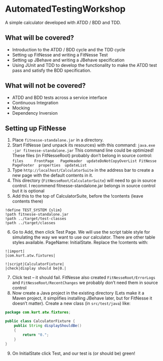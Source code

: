 AutomatedTestingWorkshop
========================

A simple calculator developed with ATDD / BDD and TDD.

## What will be covered? ##

- Introduction to the ATDD / BDD cycle and the TDD cycle
- Setting up FitNesse and writing a FitNesse Test
- Setting up JBehave and writing a JBehave specification
- Using JUnit and TDD to develop the functionality to make the ATDD test pass and satisfy the BDD specification.

## What will not be covered? ##

- ATDD and BDD tests across a service interface
- Continuous Integration
- Mocking
- Dependency Inversion

## Setting up FitNesse ##

1. Place  `fitnesse-standalone.jar` in a directory.
2. Start FitNesse (and unpack its resources) with this command: `java.exe -jar fitnesse-standalone.jar` This command line could be optimized! These files (in FitNesseRoot) probably don’t belong in source control: `files     FrontPage   PageHeader  updateDoNotCopyOverList FitNesse  PageFooter  properties  updateList`
3. Type `http://localhost/CalculatorSuite` in the address bar to create a new page with the default contents in it.
4. This directory (`FitNesseRoot/CalculatorSuite`) will need to go in source control. I recommend fitnesse-standalone.jar belongs in source control but it is optional
5. Add this to the top of CalculatorSuite, before the !contents (leave contents there)
```
!define TEST_SYSTEM {slim}
!path fitnesse-standalone.jar
!path ../target/test-classes
!path ../target/classes
```

6. Go to Add, then click Test Page. We will use the script table style for simulating the way we want to use our calculator. There are other table styles available. PageName: InitialState. Replace the !contents with:
```
!|import|
|com.kurt.atw.fixtures|
```

```
!|script|CalculatorFixture|
|check|display should be|0.|
```

7. Click test – it should fail. FitNesse also created `FitNesseRoot/ErrorLogs` and `FitNesseRoot/RecentChanges` we probably don’t need them in source control
8. Now create a Java project in the existing directory (Lets make it a Maven project, it simplifies installing JBehave later, but for FitNesse it doesn’t matter). Create a new class (in `src/test/java`) like:

```java
package com.kurt.atw.fixtures;

public class CalculatorFixture {
	public String displayShouldBe()
	{
		return "0.";
	}
}
```

9. On InitialState click Test, and our test is (or should be) green!
